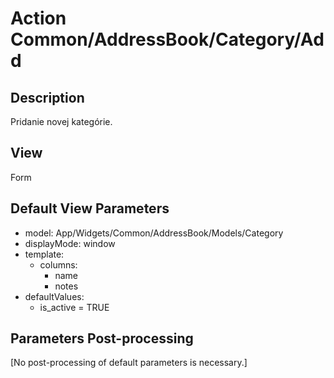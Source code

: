 # Action Common/AddressBook/Category/Add

## Description

Pridanie novej kategórie.

## View

Form

## Default View Parameters

* model: App/Widgets/Common/AddressBook/Models/Category
* displayMode: window
* template:
  * columns:
    * name
    * notes
* defaultValues:
  * is_active = TRUE

## Parameters Post-processing
  [No post-processing of default parameters is necessary.]